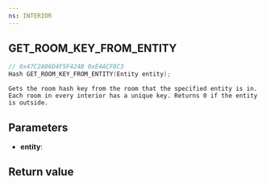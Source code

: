 ```yaml
---
ns: INTERIOR
---
```

## GET_ROOM_KEY_FROM_ENTITY

```c
// 0x47C2A06D4F5F424B 0xE4ACF8C3
Hash GET_ROOM_KEY_FROM_ENTITY(Entity entity);
```

```
Gets the room hash key from the room that the specified entity is in. Each room in every interior has a unique key. Returns 0 if the entity is outside.  
```

## Parameters
* **entity**: 

## Return value
